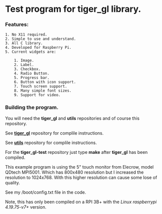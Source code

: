 
# Test program for **tiger_gl** library.

### Features:

	1. No X11 required.
	2. Simple to use and understand.
	3. All C library.
	4. Developed for Raspberry Pi.
	5. Current widgets are:

		1. Image.
		2. Label.
		3. Checkbox.
		4. Radio Button.
		5. Progress bar.
		6. Button with icon support.
		7. Touch screen support.
		8. Many simple font sizes.
		9. Support for video.

### Building the program.

You will need the **tiger_gl** and **utils** repositories and of course this repository.

See **[tiger_gl](https://github.com/tigerkelly/tiger_gl)** repository for complile instructions.

See **[utils](https://github.com/tigerkelly/utils)** repository for complile instructions.

For the **tiger_gl-test** repository just type **make** after **tiger_gl** has been compiled.

This example program is using the 5" touch monitor from Elecrow, model QDtech MPI5001. Which has  800x480 resolution but I increased the resolution to 1024x768.  With this higher resolution can cause some lose of quality.

See my /boot/config.txt file in the code.

Note, this has only been compiled on a RPI 3B+ with the *Linux raspberrypi 4.19.75-v7+* version.
